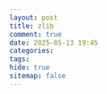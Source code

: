 ```yaml
---
layout: post
title: zlib
comment: true
date: 2025-05-13 19:45
categories: 
tags: 
hide: true
sitemap: false
---
```







